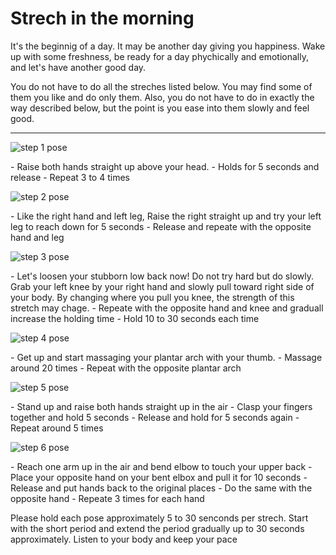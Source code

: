 # Strech in the morning 

It's the beginnig of a day. It may be another day giving you happiness. Wake up with some freshness, be ready for a day phychically and emotionally, and let's have another good day.

You do not have to do all the streches listed below. You may find some of them you like and do only them. Also, you do not have to do in exactly the way described below, but the point is you ease into them slowly and feel good.

<hr >

<p><img src="/images/morning-strech-poses/strech-pose-1.gif" alt="step 1 pose" title="step 1 pose"></p>
- Raise both hands straight up above your head.
- Holds for 5 seconds and release
- Repeat 3 to 4 times


<p><img src="/images/morning-strech-poses/strech-pose-02.gif" alt="step 2 pose" title="step 2 pose"></p>
- Like the right hand and left leg, Raise the right straight up and try your left leg to reach down for 5 seconds
- Release and repeate with the opposite hand and leg

<p><img src="/images/morning-strech-poses/strech-pose-03.gif" alt="step 3 pose" title="step 3 pose"></p>
- Let's loosen your stubborn low back now! Do not try hard but do slowly. Grab your left knee by your right hand and slowly pull toward right side of your body. By changing where you pull you knee, the strength of this stretch may chage.
- Repeate with the opposite hand and knee and graduall increase the holding time
- Hold 10 to 30 seconds each time

<p><img src="/images/morning-strech-poses/strech-pose-04.gif" alt="step 4 pose" title="step 4 pose"></p>
- Get up and start massaging your plantar arch with your thumb.
- Massage around 20 times
- Repeat with the opposite plantar arch

<p><img src="/images/morning-strech-poses/strech-pose-05.gif" alt="step 5 pose" title="step 5 pose"></p>
- Stand up and raise both hands straight up in the air
- Clasp your fingers together and hold 5 seconds
- Release and hold for 5 seconds again
- Repeat around 5 times

<p><img src="/images/morning-strech-poses/strech-pose-06.gif" alt="step 6 pose" title="step 6 pose"></p>
- Reach one arm up in the air and bend elbow to touch your upper back
- Place your opposite hand on your bent elbox and pull it for 10 seconds
- Release and put hands back to the original places
- Do the same with the opposite hand
- Repeate 3 times for each hand

Please hold each pose approximately 5 to 30 senconds per strech. Start with the short period and extend the period gradually up to 30 seconds approximately. Listen to your body and keep your pace
